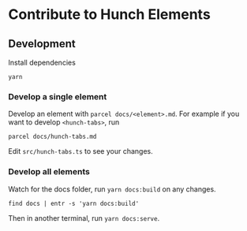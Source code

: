 # Contribute to Hunch Elements

## Development

Install dependencies

```
yarn
```

### Develop a single element

Develop an element with `parcel docs/<element>.md`. For example if you want to develop `<hunch-tabs>`, run

```
parcel docs/hunch-tabs.md
```

Edit `src/hunch-tabs.ts` to see your changes.

### Develop all elements

Watch for the docs folder, run `yarn docs:build` on any changes.

```
find docs | entr -s 'yarn docs:build'
```

Then in another terminal, run `yarn docs:serve`.
